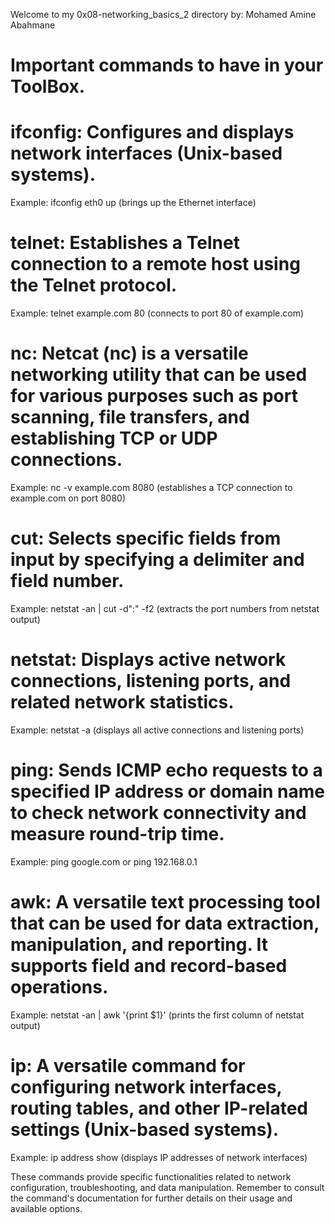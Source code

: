 Welcome to  my 0x08-networking_basics_2 directory
by: Mohamed Amine Abahmane

# Important commands to have in your ToolBox.

# ifconfig: Configures and displays network interfaces (Unix-based systems).
Example: ifconfig eth0 up (brings up the Ethernet interface)

# telnet: Establishes a Telnet connection to a remote host using the Telnet protocol.
Example: telnet example.com 80 (connects to port 80 of example.com)

# nc: Netcat (nc) is a versatile networking utility that can be used for various purposes such as port scanning, file transfers, and establishing TCP or UDP connections.
Example: nc -v example.com 8080 (establishes a TCP connection to example.com on port 8080)

# cut: Selects specific fields from input by specifying a delimiter and field number.
Example: netstat -an | cut -d":" -f2 (extracts the port numbers from netstat output)

# netstat: Displays active network connections, listening ports, and related network statistics.
Example: netstat -a (displays all active connections and listening ports)

# ping: Sends ICMP echo requests to a specified IP address or domain name to check network connectivity and measure round-trip time.
Example: ping google.com or ping 192.168.0.1

# awk: A versatile text processing tool that can be used for data extraction, manipulation, and reporting. It supports field and record-based operations.
Example: netstat -an | awk '{print $1}' (prints the first column of netstat output)

# ip: A versatile command for configuring network interfaces, routing tables, and other IP-related settings (Unix-based systems).
Example: ip address show (displays IP addresses of network interfaces)


These commands provide specific functionalities related to network configuration, troubleshooting, and data manipulation. Remember to consult the command's documentation for further details on their usage and available options.


